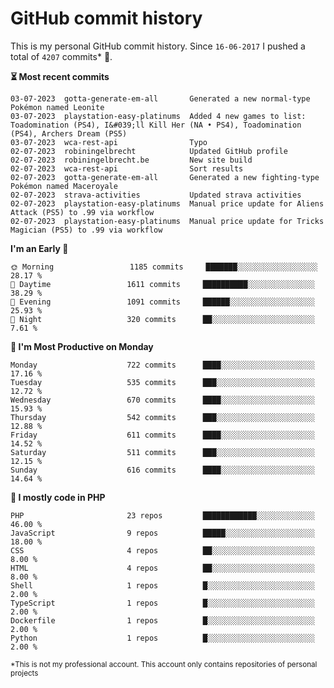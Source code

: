# GitHub commit history
This is my personal GitHub commit history. Since <!--START_SECTION:first-commit-date-->`16-06-2017`<!--END_SECTION:first-commit-date--> I pushed a total of <!--START_SECTION:total-commit-count-->`4207`<!--END_SECTION:total-commit-count--> commits* 🎉.

<!--START_SECTION:most-recent-commits-->
**⏳ Most recent commits**
                                        
```text
03-07-2023  gotta-generate-em-all       Generated a new normal-type Pokémon named Leonite
03-07-2023  playstation-easy-platinums  Added 4 new games to list: Toadomination (PS4), I&#039;ll Kill Her (NA • PS4), Toadomination (PS4), Archers Dream (PS5)
03-07-2023  wca-rest-api                Typo
02-07-2023  robiningelbrecht            Updated GitHub profile
02-07-2023  robiningelbrecht.be         New site build
02-07-2023  wca-rest-api                Sort results
02-07-2023  gotta-generate-em-all       Generated a new fighting-type Pokémon named Maceroyale
02-07-2023  strava-activities           Updated strava activities
02-07-2023  playstation-easy-platinums  Manual price update for Aliens Attack (PS5) to .99 via workflow
02-07-2023  playstation-easy-platinums  Manual price update for Tricks Magician (PS5) to .99 via workflow
```
<!--END_SECTION:most-recent-commits-->  

<!--START_SECTION:commits-per-day-time-->
**I&#039;m an Early 🐤**

```text
🌞 Morning                 1185 commits     ███████░░░░░░░░░░░░░░░░░░   28.17 %
🌆 Daytime                 1611 commits     ██████████░░░░░░░░░░░░░░░   38.29 %
🌃 Evening                 1091 commits     ██████░░░░░░░░░░░░░░░░░░░   25.93 %
🌙 Night                   320 commits      ██░░░░░░░░░░░░░░░░░░░░░░░   7.61 %
```
<!--END_SECTION:commits-per-day-time-->  

<!--START_SECTION:commits-per-weekday-->
**📅 I&#039;m Most Productive on Monday**

```text
Monday                    722 commits      ████░░░░░░░░░░░░░░░░░░░░░   17.16 %
Tuesday                   535 commits      ███░░░░░░░░░░░░░░░░░░░░░░   12.72 %
Wednesday                 670 commits      ████░░░░░░░░░░░░░░░░░░░░░   15.93 %
Thursday                  542 commits      ███░░░░░░░░░░░░░░░░░░░░░░   12.88 %
Friday                    611 commits      ████░░░░░░░░░░░░░░░░░░░░░   14.52 %
Saturday                  511 commits      ███░░░░░░░░░░░░░░░░░░░░░░   12.15 %
Sunday                    616 commits      ████░░░░░░░░░░░░░░░░░░░░░   14.64 %
```
<!--END_SECTION:commits-per-weekday-->  

<!--START_SECTION:repos-per-language-->
**💬 I mostly code in PHP**

```text
PHP                       23 repos         ████████████░░░░░░░░░░░░░   46.00 %
JavaScript                9 repos          █████░░░░░░░░░░░░░░░░░░░░   18.00 %
CSS                       4 repos          ██░░░░░░░░░░░░░░░░░░░░░░░   8.00 %
HTML                      4 repos          ██░░░░░░░░░░░░░░░░░░░░░░░   8.00 %
Shell                     1 repos          █░░░░░░░░░░░░░░░░░░░░░░░░   2.00 %
TypeScript                1 repos          █░░░░░░░░░░░░░░░░░░░░░░░░   2.00 %
Dockerfile                1 repos          █░░░░░░░░░░░░░░░░░░░░░░░░   2.00 %
Python                    1 repos          █░░░░░░░░░░░░░░░░░░░░░░░░   2.00 %
```
<!--END_SECTION:repos-per-language-->  

<sub>*This is not my professional account. This account only contains repositories of personal projects</sub>
